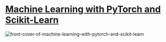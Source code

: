 # [Machine Learning with PyTorch and Scikit-Learn](https://www.packtpub.com/product/machine-learning-with-pytorch-and-scikit-learn/9781801819312)
![front-cover-of-machine-learning-with-pytorch-and-scikit-learn](https://static.packt-cdn.com/products/9781801819312/cover/smaller)
